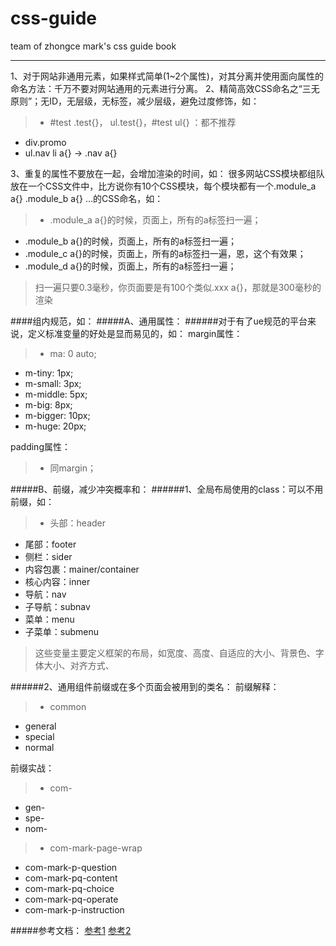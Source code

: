 # css-guide
team of zhongce mark's css guide book
***

1、对于网站非通用元素，如果样式简单(1~2个属性)，对其分离并使用面向属性的命名方法：千万不要对网站通用的元素进行分离。
2、精简高效CSS命名之“三无原则”；无ID，无层级，无标签，减少层级，避免过度修饰，如：
> * #test .test{}， ul.test{}，#test ul{} ：都不推荐 			
* div.promo 			
* ul.nav li a{} -> .nav a{}

3、重复的属性不要放在一起，会增加渲染的时间，如：
很多网站CSS模块都组队放在一个CSS文件中，比方说你有10个CSS模块，每个模块都有一个.module_a a{} .module_b a{} ...的CSS命名，如：
> * .module_a a{}的时候，页面上，所有的a标签扫一遍；
* .module_b a{}的时候，页面上，所有的a标签扫一遍；
* .module_c a{}的时候，页面上，所有的a标签扫一遍，恩，这个有效果；
* .module_d a{}的时候，页面上，所有的a标签扫一遍；

> 扫一遍只要0.3毫秒，你页面要是有100个类似.xxx a{}，那就是300毫秒的渲染	

####组内规范，如：	
#####A、通用属性：
######对于有了ue规范的平台来说，定义标准变量的好处是显而易见的，如：
margin属性：
> * ma: 0 auto;
* m-tiny: 1px;
* m-small: 3px;
* m-middle: 5px; 
* m-big: 8px;
* m-bigger: 10px;
* m-huge: 20px;
		
padding属性：
> * 同margin；
		
#####B、前缀，减少冲突概率和：
######1、全局布局使用的class：可以不用前缀，如：
> * 头部：header
* 尾部：footer
* 侧栏：sider
* 内容包裹：mainer/container
* 核心内容：inner			
* 导航：nav
* 子导航：subnav
* 菜单：menu
* 子菜单：submenu

> 这些变量主要定义框架的布局，如宽度、高度、自适应的大小、背景色、字体大小、对齐方式、
		
######2、通用组件前缀或在多个页面会被用到的类名：
前缀解释：
> * common
* general
* special
* normal
			
前缀实战：
> * com-
* gen-
* spe-
* nom-
				
> * com-mark-page-wrap
* com-mark-p-question
* com-mark-pq-content
* com-mark-pq-choice
* com-mark-pq-operate
* com-mark-p-instruction

#####参考文档：
	[参考1](https://github.com/hoosin/lite/blob/master/Standard/%E9%80%9A%E7%94%A8%20CSS%20%E7%AC%94%E8%AE%B0%E3%80%81%E5%BB%BA%E8%AE%AE%E4%B8%8E%E6%8C%87%E5%AF%BC.md)
	[参考2](http://www.zhangxinxu.com/wordpress/2010/09/%E7%B2%BE%E7%AE%80%E9%AB%98%E6%95%88%E7%9A%84css%E5%91%BD%E5%90%8D%E5%87%86%E5%88%99%E6%96%B9%E6%B3%95/)

